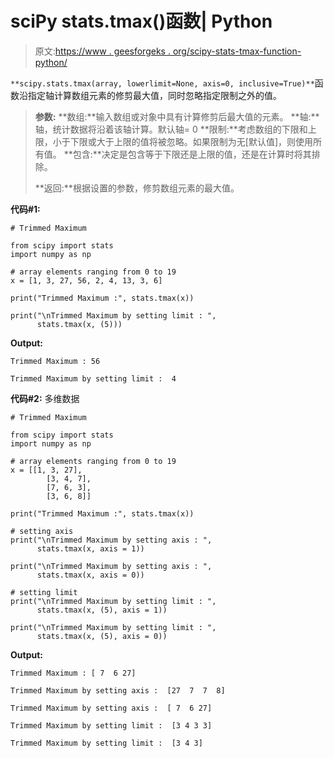 # sciPy stats.tmax()函数| Python

> 原文:[https://www . geesforgeks . org/scipy-stats-tmax-function-python/](https://www.geeksforgeeks.org/scipy-stats-tmax-function-python/)

`**scipy.stats.tmax(array, lowerlimit=None, axis=0, inclusive=True)**`函数沿指定轴计算数组元素的修剪最大值，同时忽略指定限制之外的值。

> **参数:**
> **数组:**输入数组或对象中具有计算修剪后最大值的元素。
> **轴:**轴，统计数据将沿着该轴计算。默认轴= 0
> **限制:**考虑数组的下限和上限，小于下限或大于上限的值将被忽略。如果限制为无[默认值]，则使用所有值。
> **包含:**决定是包含等于下限还是上限的值，还是在计算时将其排除。
> 
> **返回:**根据设置的参数，修剪数组元素的最大值。

**代码#1:**

```
# Trimmed Maximum 

from scipy import stats
import numpy as np 

# array elements ranging from 0 to 19
x = [1, 3, 27, 56, 2, 4, 13, 3, 6]

print("Trimmed Maximum :", stats.tmax(x)) 

print("\nTrimmed Maximum by setting limit : ", 
      stats.tmax(x, (5)))
```

**Output:**

```
Trimmed Maximum : 56

Trimmed Maximum by setting limit :  4

```

**代码#2:** 多维数据

```
# Trimmed Maximum 

from scipy import stats
import numpy as np 

# array elements ranging from 0 to 19
x = [[1, 3, 27], 
        [3, 4, 7], 
        [7, 6, 3], 
        [3, 6, 8]]

print("Trimmed Maximum :", stats.tmax(x)) 

# setting axis
print("\nTrimmed Maximum by setting axis : ", 
      stats.tmax(x, axis = 1))

print("\nTrimmed Maximum by setting axis : ", 
      stats.tmax(x, axis = 0))

# setting limit
print("\nTrimmed Maximum by setting limit : ", 
      stats.tmax(x, (5), axis = 1))

print("\nTrimmed Maximum by setting limit : ", 
      stats.tmax(x, (5), axis = 0))
```

**Output:**

```
Trimmed Maximum : [ 7  6 27]

Trimmed Maximum by setting axis :  [27  7  7  8]

Trimmed Maximum by setting axis :  [ 7  6 27]

Trimmed Maximum by setting limit :  [3 4 3 3]

Trimmed Maximum by setting limit :  [3 4 3]

```